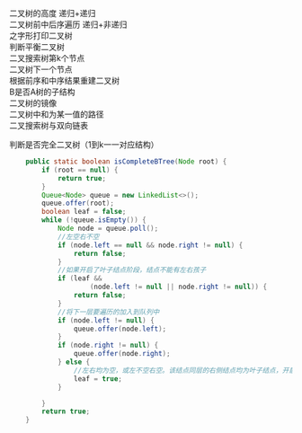 二叉树的高度 递归+递归  
二叉树前中后序遍历 递归+非递归  
之字形打印二叉树  
判断平衡二叉树  
二叉搜索树第k个节点   
二叉树下一个节点  
根据前序和中序结果重建二叉树  
B是否A树的子结构  
二叉树的镜像  
二叉树中和为某一值的路径  
二叉搜索树与双向链表  

判断是否完全二叉树（1到k一一对应结构）

```java
    public static boolean isCompleteBTree(Node root) {
        if (root == null) {
            return true;
        }
        Queue<Node> queue = new LinkedList<>();
        queue.offer(root);
        boolean leaf = false;
        while (!queue.isEmpty()) {
            Node node = queue.poll();
            //左空右不空
            if (node.left == null && node.right != null) {
                return false;
            }
          	//如果开启了叶子结点阶段，结点不能有左右孩子
            if (leaf &&
                    (node.left != null || node.right != null)) {
                return false;
            }
            //将下一层要遍历的加入到队列中
            if (node.left != null) {
                queue.offer(node.left);
            }
            if (node.right != null) {
                queue.offer(node.right);
            } else {
                //左右均为空，或左不空右空。该结点同层的右侧结点均为叶子结点，开启叶子结点阶段
                leaf = true;
            }

        }
        return true;
    }
```

